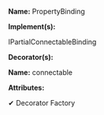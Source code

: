 **Name:** PropertyBinding

**Implement(s):**

IPartialConnectableBinding

**Decorator(s):**

**Name:** connectable

**Attributes:**

✔ Decorator Factory

